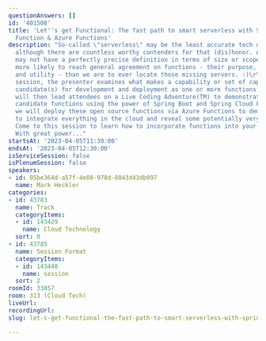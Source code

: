 ```yaml
---
questionAnswers: []
id: '401508'
title: 'Let''s get Functional: The fast path to smart serverless with Spring Cloud
  Function & Azure Functions'
description: "So-called \"serverless\" may be the least accurate tech name in history,
  although there are countless worthy contenders for that (dis)honor. And while functions
  may not have a perfectly precise definition in terms of size or scope, we're far
  more likely to reach general agreement on functions - their purpose, scope, pros/cons,
  and utility - than we are to ever locate those missing servers. :)\r\n\r\nIn this
  session, the presenter examines what makes a capability or set of capabilities ideal
  candidate(s) for development and deployment as one or more functions. The presenter
  will then lead attendees on a Live Coding Adventure(TM) to demonstrate how to create
  candidate functions using the power of Spring Boot and Spring Cloud Function. Finally,
  we will deploy these open source functions via Azure Functions to demonstrate how
  to integrate everything in the cloud and reveal some potentially very welcome discoveries.
  Come to this session to learn how to incorporate functions into your critical systems.
  With great power..."
startsAt: '2023-04-05T11:30:00'
endsAt: '2023-04-05T12:30:00'
isServiceSession: false
isPlenumSession: false
speakers:
- id: 05be364d-a57f-4e08-978d-8043d43db097
  name: Mark Heckler
categories:
- id: 43783
  name: Track
  categoryItems:
  - id: 143429
    name: Cloud Technology
  sort: 0
- id: 43785
  name: Session Format
  categoryItems:
  - id: 143440
    name: session
  sort: 2
roomId: 33057
room: 313 (Cloud Tech)
liveUrl: 
recordingUrl: 
slug: let-s-get-functional-the-fast-path-to-smart-serverless-with-spring-cloud-function-azure-functions

---
```

